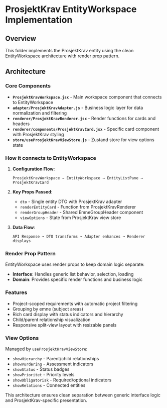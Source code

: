 # ProsjektKrav EntityWorkspace Implementation

## Overview
This folder implements the ProsjektKrav entity using the clean EntityWorkspace architecture with render prop pattern.

## Architecture

### Core Components
- **`ProsjektKravWorkspace.jsx`** - Main workspace component that connects to EntityWorkspace
- **`adapter/ProsjektKravAdapter.js`** - Business logic layer for data normalization and filtering
- **`renderer/ProsjektKravRenderer.jsx`** - Render functions for cards and headers
- **`renderer/components/ProsjektKravCard.jsx`** - Specific card component with ProsjektKrav styling
- **`store/useProsjektKravViewStore.js`** - Zustand store for view options state

### How it connects to EntityWorkspace

1. **Configuration Flow**:
   ```
   ProsjektKravWorkspace → EntityWorkspace → EntityListPane → ProsjektKravCard
   ```

2. **Key Props Passed**:
   - `dto` - Single entity DTO with ProsjektKrav adapter
   - `renderEntityCard` - Function from ProsjektKravRenderer
   - `renderGroupHeader` - Shared EmneGroupHeader component
   - `viewOptions` - State from ProsjektKrav view store

3. **Data Flow**:
   ```
   API Response → DTO transforms → Adapter enhances → Renderer displays
   ```

### Render Prop Pattern
EntityWorkspace uses render props to keep domain logic separate:
- **Interface**: Handles generic list behavior, selection, loading
- **Domain**: Provides specific render functions and business logic

### Features
- Project-scoped requirements with automatic project filtering
- Grouping by emne (subject areas)
- Rich card display with status indicators and hierarchy
- Child/parent relationship visualization
- Responsive split-view layout with resizable panels

### View Options
Managed by `useProsjektKravViewStore`:
- `showHierarchy` - Parent/child relationships
- `showVurdering` - Assessment indicators
- `showStatus` - Status badges
- `showPrioritet` - Priority levels
- `showObligatorisk` - Required/optional indicators
- `showRelations` - Connected entities

This architecture ensures clean separation between generic interface logic and ProsjektKrav-specific presentation.